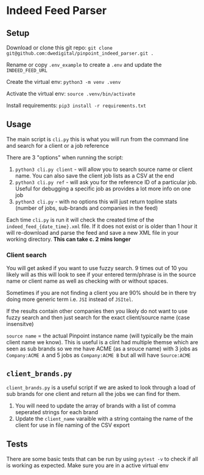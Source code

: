 # Indeed Feed Parser

## Setup

Download or clone this git repo:
`git clone git@github.com:dwedigital/pinpoint_indeed_parser.git .`

Rename or copy `.env_example` to create a `.env` and update the `INDEED_FEED_URL`

Create the virtual env:
`python3 -m venv .venv`

Activate the virtual env:
`source .venv/bin/activate`

Install requirements:
`pip3 install -r requirements.txt`

## Usage

The main script is `cli.py` this is what you will run from the command line and search for a client or a job reference

There are 3 "options" when running the script:

1. `python3 cli.py client` - will allow you to search source name or client name. You can also save the client job lists as a CSV at the end
2. `python3 cli.py ref` - will ask you for the reference ID of a particular job. Useful for debugging a specific job as provides a lot more info on one job
3. `python3 cli.py` - with no options this will just return topline stats (number of jobs, sub-brands and companies in the feed)

Each time `cli.py` is run it will check the created time of the `indeed_feed_{date_time}.xml` file. If it does not exist or is older than 1 hour it will re-download and parse the feed and save a new XML file in your working directory. **This can take c. 2 mins longer**

### Client search

You will get asked if you want to use fuzzy search. 9 times out of 10 you likely will as this will look to see if your entered term/phrase is in the source name or client name as well as checking with or without spaces.

Sometimes if you are not finding a client you are 90% should be in there try doing more generic term i.e. `JSI` instead of `JSItel`.

If the results contain other companies then you likely do not want to use fuzzy search and then just search for the exact client/source name (case insensitve)

`source name` = the actual Pinpoint instance name (will typically be the main client name we know). This is useful is a clint had multiple themse which are seen as sub brands so we me have ACME (as a srouce name) with 3 jobs as `Company:ACME A` and 5 jobs as `Company:ACME B` but all will have `Source:ACME`

## `client_brands.py`

`client_brands.py` is a useful script if we are asked to look through a load of sub brands for one client and return all the jobs we can find for them.

1. You will need to update the array of brands with a list of comma seperated strings for each brand
2. Update the `client_name` varaible with a string containg the name of the client for use in file naming of the CSV export

## Tests

There are some basic tests that can be run by using `pytest -v` to check if all is working as expected. Make sure you are in a active virtual env
